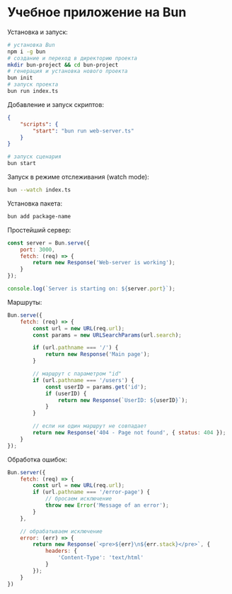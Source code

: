 # Учебное приложение на Bun

Установка и запуск:

```bash
# установка Bun
npm i -g bun
# создание и переход в директорию проекта
mkdir bun-project && cd bun-project
# генерация и установка нового проекта
bun init
# запуск проекта
bun run index.ts
```

Добавление и запуск скриптов:

```json
{
    "scripts": {
        "start": "bun run web-server.ts"
    }
}
```

```bash
# запуск сценария
bun start
```

Запуск в режиме отслеживания (watch mode):

```bash
bun --watch index.ts
```

Установка пакета:

```bash
bun add package-name
```

Простейший сервер:

```javascript
const server = Bun.serve({
    port: 3000,
    fetch: (req) => {
        return new Response('Web-server is working');
    }
});

console.log(`Server is starting on: ${server.port}`);
```

Маршруты:

```javascript
Bun.serve({
    fetch: (req) => {
        const url = new URL(req.url);
        const params = new URLSearchParams(url.search);

        if (url.pathname === '/') {
            return new Response('Main page');
        }

        // маршрут с параметром "id"
        if (url.pathname === '/users') {
            const userID = params.get('id');
            if (userID) {
                return new Response(`UserID: ${userID}`);
            }
        }

        // если ни один маршрут не совпадает
        return new Response('404 - Page not found', { status: 404 });
    }
});
```

Обработка ошибок:

```javascript
Bun.server({
    fetch: (req) => {
        const url = new URL(req.url);
        if (url.pathname === '/error-page') {
            // бросаем исключение
            throw new Error('Message of an error');
        }
    },

    // обрабатываем исключение
    error: (err) => {
        return new Response(`<pre>${err}\n${err.stack}</pre>`, {
            headers: {
                'Content-Type': 'text/html'
            }
        });
    }
})
```

